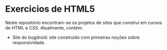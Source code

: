 # Exercicios de HTML5

 Neste repositório encontram-se os projetos de sites que construí em cursos de HTML e CSS. 
 Atualmente, contém:
 * Site do bugdroid: site construído com primeiras noções sobre responsividade.

